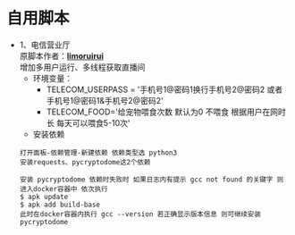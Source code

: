 # 自用脚本
- 1、电信营业厅  
原脚本作者：[**limoruirui**](https://github.com/limoruirui/misaka)  
增加多用户运行、多线程获取直播间  
    - 环境变量：  
        - TELECOM_USERPASS = '手机号1@密码1换行手机号2@密码2 或者 手机号1@密码1&手机号2@密码2'
        - TELECOM_FOOD='给宠物喂食次数 默认为0 不喂食 根据用户在网时长 每天可以喂食5-10次'  
    - 安装依赖
  ```
  打开面板-依赖管理-新建依赖 依赖类型选 python3
  安装requests、pycryptodome这2个依赖
  
  安装 pycryptodome 依赖时失败时 如果日志内有提示 gcc not found 的关键字 则进入docker容器中 依次执行
  $ apk update
  $ apk add build-base 
  此时在docker容器内执行 gcc --version 若正确显示版本信息 则可继续安装 pycryptodome
  

